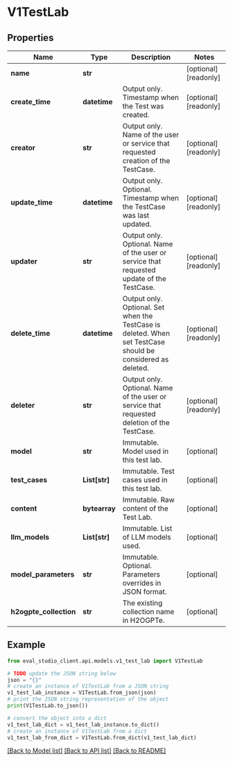 # V1TestLab


## Properties

Name | Type | Description | Notes
------------ | ------------- | ------------- | -------------
**name** | **str** |  | [optional] [readonly] 
**create_time** | **datetime** | Output only. Timestamp when the Test was created. | [optional] [readonly] 
**creator** | **str** | Output only. Name of the user or service that requested creation of the TestCase. | [optional] [readonly] 
**update_time** | **datetime** | Output only. Optional. Timestamp when the TestCase was last updated. | [optional] [readonly] 
**updater** | **str** | Output only. Optional. Name of the user or service that requested update of the TestCase. | [optional] [readonly] 
**delete_time** | **datetime** | Output only. Optional. Set when the TestCase is deleted. When set TestCase should be considered as deleted. | [optional] [readonly] 
**deleter** | **str** | Output only. Optional. Name of the user or service that requested deletion of the TestCase. | [optional] [readonly] 
**model** | **str** | Immutable. Model used in this test lab. | [optional] 
**test_cases** | **List[str]** | Immutable. Test cases used in this test lab. | [optional] 
**content** | **bytearray** | Immutable. Raw content of the Test Lab. | [optional] 
**llm_models** | **List[str]** | Immutable. List of LLM models used. | [optional] 
**model_parameters** | **str** | Immutable. Optional. Parameters overrides in JSON format. | [optional] 
**h2ogpte_collection** | **str** | The existing collection name in H2OGPTe. | [optional] 

## Example

```python
from eval_studio_client.api.models.v1_test_lab import V1TestLab

# TODO update the JSON string below
json = "{}"
# create an instance of V1TestLab from a JSON string
v1_test_lab_instance = V1TestLab.from_json(json)
# print the JSON string representation of the object
print(V1TestLab.to_json())

# convert the object into a dict
v1_test_lab_dict = v1_test_lab_instance.to_dict()
# create an instance of V1TestLab from a dict
v1_test_lab_from_dict = V1TestLab.from_dict(v1_test_lab_dict)
```
[[Back to Model list]](../README.md#documentation-for-models) [[Back to API list]](../README.md#documentation-for-api-endpoints) [[Back to README]](../README.md)


